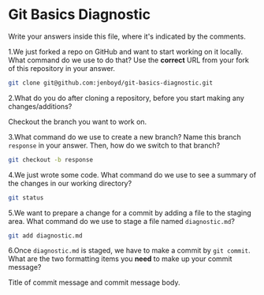 # Git Basics Diagnostic

Write your answers inside this file, where it's indicated by the comments.

1.We just forked a repo on GitHub and want to start working on it locally.
What command do we use to do that? Use the **correct** URL from your fork of
this repository in your answer.

```sh
git clone git@github.com:jenboyd/git-basics-diagnostic.git
```

2.What do you do after cloning a repository, before you start making any
changes/additions?

Checkout the branch you want to work on.

3.What command do we use to create a new branch? Name this branch `response`
    in your answer. Then, how do we switch to that branch?

```sh
git checkout -b response
```

4.We just wrote some code. What command do we use to see a summary of the
    changes in our working directory?

```sh
git status
```

5.We want to prepare a change for a commit by adding a file to the staging
    area. What command do we use to stage a file named `diagnostic.md`?

```sh
git add diagnostic.md
```

6.Once `diagnostic.md` is staged, we have to make a commit by `git commit`.
What are the two formatting items you **need** to make up your commit message?

Title of commit message and commit message body.
